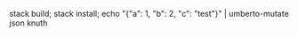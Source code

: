 stack build; stack install; echo "{\"a\": 1, \"b\": 2, \"c\": \"test\"}" | umberto-mutate json knuth
